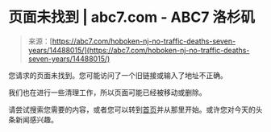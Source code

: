 <!--yml

category: 未分类

date: 2024-05-27 14:37:00

-->

# 页面未找到 | abc7.com - ABC7 洛杉矶

> 来源：[https://abc7.com/hoboken-nj-no-traffic-deaths-seven-years/14488015/](https://abc7.com/hoboken-nj-no-traffic-deaths-seven-years/14488015/)

您请求的页面未找到。您可能访问了一个旧链接或输入了地址不正确。

我们也在进行一些清理工作，所以页面可能已经被移动或删除。

请尝试搜索您需要的内容，或者您可以转到[首页](/)并从那里开始。或许您对今天的头条新闻感兴趣。
